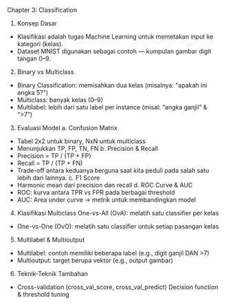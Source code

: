 Chapter 3: Classification

1. Konsep Dasar
- Klasifikasi adalah tugas Machine Learning untuk memetakan input ke kategori (kelas).
- Dataset MNIST digunakan sebagai contoh — kumpulan gambar digit tangan 0–9.
2. Binary vs Multiclass
- Binary Classification: memisahkan dua kelas (misalnya: "apakah ini angka 5?")
- Multiclass: banyak kelas (0–9)
- Multilabel: lebih dari satu label per instance (misal: “angka ganjil” & “>7”)
3. Evaluasi Model
a. Confusion Matrix
- Tabel 2x2 untuk binary, NxN untuk multiclass
- Menunjukkan TP, FP, TN, FN
b. Precision & Recall
- Precision = TP / (TP + FP)
- Recall = TP / (TP + FN)
- Trade-off antara keduanya berguna saat kita peduli pada salah satu lebih dari lainnya.
c. F1 Score
- Harmonic mean dari precision dan recall
d. ROC Curve & AUC
- ROC: kurva antara TPR vs FPR pada berbagai threshold
- AUC: Area under curve → metrik untuk membandingkan model
4. Klasifikasi Multiclass
 One-vs-All (OvA): melatih satu classifier per kelas
- One-vs-One (OvO): melatih satu classifier untuk setiap pasangan kelas
5. Multilabel & Multioutput
- Multilabel: contoh memiliki beberapa label (e.g., digit ganjil DAN >7)
- Multioutput: target berupa vektor (e.g., output gambar)
6. Teknik-Teknik Tambahan
- Cross-validation (cross_val_score, cross_val_predict)
Decision function & threshold tuning
